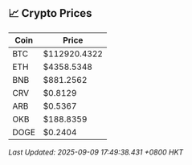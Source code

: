 ## 📈 Crypto Prices

| Coin | Price |
| ---- | ----- |
| BTC | $112920.4322 |
| ETH | $4358.5348 |
| BNB | $881.2562 |
| CRV | $0.8129 |
| ARB | $0.5367 |
| OKB | $188.8359 |
| DOGE | $0.2404 |

_Last Updated: 2025-09-09 17:49:38.431 +0800 HKT_